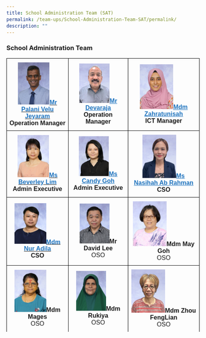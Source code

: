 ```yaml
---
title: School Administration Team (SAT)
permalink: /team-ups/School-Administration-Team-SAT/permalink/
description: ""
---
```

### **School Administration Team**
<style type="text/css">
.tg  {border-collapse:collapse;border-spacing:0;}
.tg td{border-color:black;border-style:solid;border-width:1px;font-family:Arial, sans-serif;font-size:16px;
  overflow:hidden;padding:10px 5px;word-break:normal;}
.tg th{border-color:black;border-style:solid;border-width:1px;font-family:Arial, sans-serif;font-size:14px;
  font-weight:normal;overflow:hidden;padding:10px 5px;word-break:normal;}
.tg .tg-f4yw{background-color:#FFF;text-align:center;vertical-align:middle}
.tg .tg-vgmr{background-color:#;text-align:center;vertical-align:middle}
</style>
<table class="tg">
<thead>
			<td colspan="2" class="tg-vgmr"><img style="width:55%" src="/images/Our%20Team%20UPS/SAT/mr%20palani%20jeyaram.jpg"><span style="font-weight:bold"><span style="font-weight:bold"><a rel="noopener noreferrer" target="_blank" href="mailto:Palani_Velu_jeyaram@schools.gov.sg"><span style="text-decoration;color:#1E73BE;background-color:transparent">Mr Palani Velu Jeyaram</span></a><br>Operation Manager
		 <td colspan="2" class="tg-vgmr"><img style="width:55%" src="/images/Our%20Team%20UPS/SAT/Mr%20Deva.png"><span style="font-weight:bold"><a rel="noopener noreferrer" target="_blank" href="mailto:Devaraja_Vinayagam@schools.gov.sg"><span style="text-decoration:underline;color:#1E73BE;background-color:transparent">Mr Devaraja</span></a><br>Operation Manager
		<td colspan="2" class="tg-vgmr"><img style="width:50%" src="/images/Our%20Team%20UPS/SAT/ms%20zahratunisah%20binte%20abdul%20jabbar.jpg"><span style="font-weight:bold"><a rel="noopener noreferrer" target="_blank" href="mailto:zahratunisah_a_jabbar@schools.gov.sg"><span style="text-decoration:underline;color:#1E73BE;background-color:transparent">Mdm Zahratunisah</span></a><br>ICT Manager
			<tr>
				<td colspan="2" class="tg-vgmr"><img style="width:55%" src="/images/Our%20Team%20UPS/SAT/mdm%20beverley%20lim%20hoo%20kee.jpg"><span style="font-weight:bold"><span style="font-weight:bold"><a rel="noopener noreferrer" target="_blank" href="mailto:lim_hoo_kee@schools.gov.sg"><span style="text-decoration;color:#1E73BE;background-color:transparent">Ms Beverley Lim</span></a><br>Admin Executive
		 <td colspan="2" class="tg-vgmr"><img style="width:54%" src="/images/Our%20Team%20UPS/SAT/ms%20candy%20goh.jpg"><span style="font-weight:bold"><a rel="noopener noreferrer" target="_blank" href="mailto:Goh_MING_HUI@schools.gov.sg"><span style="text-decoration:underline;color:#1E73BE;background-color:transparent">Ms Candy Goh</span></a><br>Admin Executive
		<td colspan="2" class="tg-vgmr"><img style="width:50%" src="/images/Our%20Team%20UPS/SAT/Nasihah.png"><span style="font-weight:bold"><a rel="noopener noreferrer" target="_blank" href="mailto:Nasihah_Ab_Rahman@schools.gov.sg"><span style="text-decoration:underline;color:#1E73BE;background-color:transparent">Ms Nasihah Ab Rahman</span></a><br>CSO
			<tr>
				<td colspan="2" class="tg-vgmr"><img style="width:55%" src="/images/Our%20Team%20UPS/SAT/Adila.jpg"><span style="font-weight:bold"><span style="font-weight:bold"><a rel="noopener noreferrer" target="_blank" href="mailto:Nur_adila_Kamarudin@schools.gov.sg"><span style="text-decoration;color:#1E73BE;background-color:transparent">Mdm Nur Adila</span></a><br>CSO
		 <td colspan="2" class="tg-vgmr"><img style="width:54%" src="/images/Our%20Team%20UPS/SAT/mr%20david%20lee.jpg"><span style="font-weight:bold">Mr David Lee</span></a><br>OSO
		<td colspan="2" class="tg-vgmr"><img style="width:50%" src="/images/Our%20Team%20UPS/SAT/mdm%20goh%20soh%20bee,%20may.jpg"><span style="font-weight:bold">Mdm May Goh</span></a><br>OSO
			<tr>
				<td colspan="2" class="tg-vgmr"><img style="width:55%" src="/images/Our%20Team%20UPS/SAT/mdm%20raman%20mageswari%20(mdm%20mages).jpg"><span style="font-weight:bold">Mdm Mages</span></a><br>OSO
		 <td colspan="2" class="tg-vgmr"><img style="width:54%" src="/images/Our%20Team%20UPS/SAT/mdm%20rukiya.jpg"><span style="font-weight:bold">Mdm Rukiya</span></a><br>OSO
		<td colspan="2" class="tg-vgmr"><img style="width:50%" src="/images/Our%20Team%20UPS/SAT/Fenglian%20(OSO).png"><span style="font-weight:bold">Mdm Zhou FengLian</span></a><br>OSO
			<tr>
